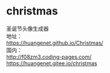# christmas
圣诞节头像生成器<br>
地址：
<br>
https://huangenet.github.io/Christmas/
<br>
国内：
<br>
http://f08zm3.coding-pages.com/
<br>
https://huangenet.gitee.io/christmas
